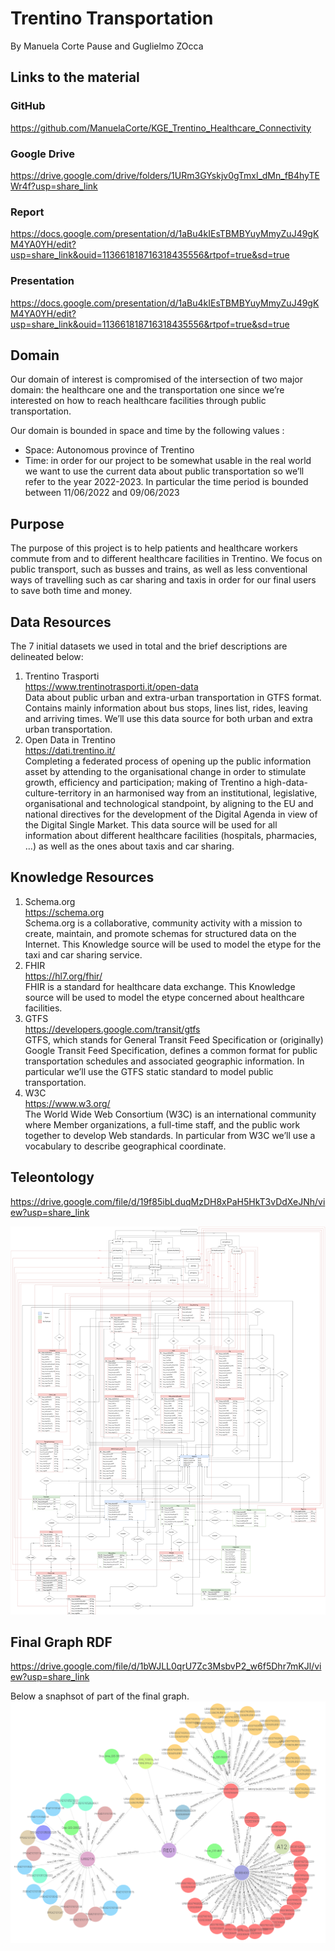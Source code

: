 # Trentino Transportation

By Manuela Corte Pause and Guglielmo ZOcca

## Links to the material

### GitHub
<https://github.com/ManuelaCorte/KGE_Trentino_Healthcare_Connectivity>

### Google Drive
<https://drive.google.com/drive/folders/1URm3GYskjv0gTmxl_dMn_fB4hyTEWr4f?usp=share_link>

### Report
<https://docs.google.com/presentation/d/1aBu4kIEsTBMBYuyMmyZuJ49gKM4YA0YH/edit?usp=share_link&ouid=113661818716318435556&rtpof=true&sd=true>

### Presentation
<https://docs.google.com/presentation/d/1aBu4kIEsTBMBYuyMmyZuJ49gKM4YA0YH/edit?usp=share_link&ouid=113661818716318435556&rtpof=true&sd=true>

## Domain
Our domain of interest is compromised of the intersection of two major domain: the healthcare one and the transportation one since we’re interested on how to reach healthcare facilities through public transportation.

Our domain is bounded in space and time by the following values :
* Space: Autonomous province of Trentino
* Time: in order for our project to be somewhat usable in the real world we want to use the current data about public transportation so we’ll refer to the year 2022-2023. In particular the time period is bounded between 11/06/2022 and 09/06/2023

## Purpose
The purpose of this project is to help patients and healthcare workers commute from and to different healthcare facilities in Trentino. We focus on public transport, such as busses and trains, as well as less conventional ways of travelling such as car sharing and taxis in order for our final users to save both time and money.

## Data Resources
The 7 initial datasets we used in total and the brief descriptions are delineated below:

1. Trentino Trasporti<br/>
   <https://www.trentinotrasporti.it/open-data><br/>
   Data about public urban and extra-urban transportation in GTFS format. Contains mainly information about bus stops, lines list, rides, leaving and arriving times. We’ll use this data source for both urban and extra urban transportation.
2. Open Data in Trentino<br/>
    <https://dati.trentino.it/><br/>
    Completing a federated process of opening up the public information asset by attending to the organisational change in order to stimulate growth, efficiency and participation; making of Trentino a high-data-culture-territory in an harmonised way from an institutional, legislative, organisational and technological standpoint, by aligning to the EU and national directives for the development of the Digital Agenda in view of the Digital Single Market. This data source will be used for all information about different healthcare facilities (hospitals, pharmacies, …) as well as the ones about taxis and car sharing.
   
## Knowledge Resources
1. Schema.org<br/>
   <https://schema.org><br/>
   Schema.org is a collaborative, community activity with a mission to create, maintain, and promote schemas for structured data on the Internet. This Knowledge source will be used to model the etype for the taxi and car sharing service.
2. FHIR<br/>
   <https://hl7.org/fhir/><br/>
   FHIR is a standard for healthcare data exchange. This Knowledge source will be used to model the etype concerned about healthcare facilities.
3. GTFS<br/>
    <https://developers.google.com/transit/gtfs></br>
    GTFS, which stands for General Transit Feed Specification or (originally) Google Transit Feed Specification, defines a common format for public transportation schedules and associated geographic information. In particular we’ll use the GTFS static standard to model public transportation.
4. W3C<br/>
    <https://www.w3.org/></br>
    The World Wide Web Consortium (W3C) is an international community where Member organizations, a full-time staff, and the public work together to develop Web standards. In particular from W3C we’ll use a vocabulary to describe geographical coordinate.

## Teleontology
 <https://drive.google.com/file/d/19f85ibLduqMzDH8xPaH5HkT3vDdXeJNh/view?usp=share_link>

<img src="./teleontology.png" width="520px" alt="Teleontology"/>


## Final Graph RDF
<https://drive.google.com/file/d/1bWJLL0qrU7Zc3MsbvP2_w6f5Dhr7mKJl/view?usp=share_link>

Below a snaphsot of part of the final graph.
<img src="./graph_snapshot.png" width="520px" alt="Graph"/>
